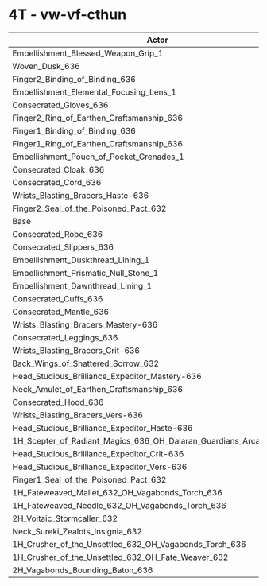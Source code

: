 # 4T - vw-vf-cthun
| Actor | DPS | Increase |
|---|:---:|:---:|
|Embellishment_Blessed_Weapon_Grip_1|2227429|0.28%|
|Woven_Dusk_636|2225940|0.22%|
|Finger2_Binding_of_Binding_636|2225392|0.19%|
|Embellishment_Elemental_Focusing_Lens_1|2225336|0.19%|
|Consecrated_Gloves_636|2225099|0.18%|
|Finger2_Ring_of_Earthen_Craftsmanship_636|2224832|0.17%|
|Finger1_Binding_of_Binding_636|2224441|0.15%|
|Finger1_Ring_of_Earthen_Craftsmanship_636|2224335|0.14%|
|Embellishment_Pouch_of_Pocket_Grenades_1|2222936|0.08%|
|Consecrated_Cloak_636|2221898|0.03%|
|Consecrated_Cord_636|2221793|0.03%|
|Wrists_Blasting_Bracers_Haste-636|2221509|0.02%|
|Finger2_Seal_of_the_Poisoned_Pact_632|2221170|0.00%|
|Base|2221156|0.00%|
|Consecrated_Robe_636|2221147|0.00%|
|Consecrated_Slippers_636|2221031|-0.01%|
|Embellishment_Duskthread_Lining_1|2220743|-0.02%|
|Embellishment_Prismatic_Null_Stone_1|2220715|-0.02%|
|Embellishment_Dawnthread_Lining_1|2220681|-0.02%|
|Consecrated_Cuffs_636|2220619|-0.02%|
|Consecrated_Mantle_636|2220443|-0.03%|
|Wrists_Blasting_Bracers_Mastery-636|2218713|-0.11%|
|Consecrated_Leggings_636|2218540|-0.12%|
|Wrists_Blasting_Bracers_Crit-636|2217959|-0.14%|
|Back_Wings_of_Shattered_Sorrow_632|2217164|-0.18%|
|Head_Studious_Brilliance_Expeditor_Mastery-636|2217148|-0.18%|
|Neck_Amulet_of_Earthen_Craftsmanship_636|2216732|-0.20%|
|Consecrated_Hood_636|2216672|-0.20%|
|Wrists_Blasting_Bracers_Vers-636|2216359|-0.22%|
|Head_Studious_Brilliance_Expeditor_Haste-636|2214314|-0.31%|
|1H_Scepter_of_Radiant_Magics_636_OH_Dalaran_Guardians_Arcanotool_632|2214029|-0.32%|
|Head_Studious_Brilliance_Expeditor_Crit-636|2209464|-0.53%|
|Head_Studious_Brilliance_Expeditor_Vers-636|2209267|-0.54%|
|Finger1_Seal_of_the_Poisoned_Pact_632|2199008|-1.00%|
|1H_Fateweaved_Mallet_632_OH_Vagabonds_Torch_636|2189796|-1.41%|
|1H_Fateweaved_Needle_632_OH_Vagabonds_Torch_636|2189783|-1.41%|
|2H_Voltaic_Stormcaller_632|2167839|-2.40%|
|Neck_Sureki_Zealots_Insignia_632|2137679|-3.76%|
|1H_Crusher_of_the_Unsettled_632_OH_Vagabonds_Torch_636|1876332|-15.52%|
|1H_Crusher_of_the_Unsettled_632_OH_Fate_Weaver_632|1867650|-15.92%|
|2H_Vagabonds_Bounding_Baton_636|1814116|-18.33%|
